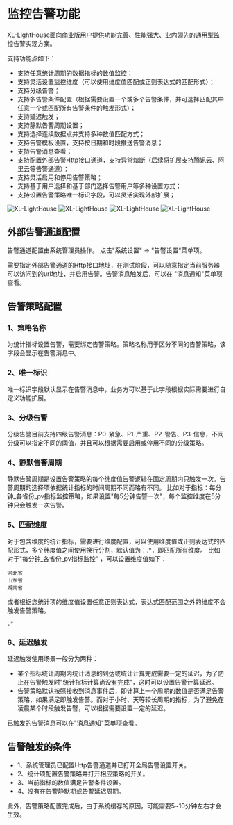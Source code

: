 # 监控告警功能

XL-LightHouse面向商业版用户提供功能完善、性能强大、业内领先的通用型监控告警实现方案。

支持功能点如下：

+ 支持任意统计周期的数据指标的数值监控；
+ 支持灵活设置监控维度（可以使用维度值匹配或正则表达式的匹配形式）；
+ 支持分级告警；
+ 支持多告警条件配置（根据需要设置一个或多个告警条件，并可选择匹配其中任意一个或匹配所有告警条件的触发形式）；
+ 支持延迟触发；
+ 支持静默告警周期设置；  
+ 支持选择连续数据点并支持多种数值匹配方式；
+ 支持告警模板设置，支持按日期和时段推送告警消息；
+ 支持告警消息查看；
+ 支持配置外部告警Http接口通道，支持异常熔断（后续将扩展支持腾讯云、阿里云等告警通道）；
+ 支持灵活启用和停用告警策略；
+ 支持基于用户选择和基于部门选择告警用户等多种设置方式；
+ 支持设置告警策略唯一标识字段，可以灵活实现外部扩展；


![XL-LightHouse](https://lighthousedp-1300542249.cos.ap-nanjing.myqcloud.com/screenshot_v2/53.jpeg)
![XL-LightHouse](https://lighthousedp-1300542249.cos.ap-nanjing.myqcloud.com/screenshot_v2/54.jpeg)
![XL-LightHouse](https://lighthousedp-1300542249.cos.ap-nanjing.myqcloud.com/screenshot_v2/52.jpeg)
![XL-LightHouse](https://lighthousedp-1300542249.cos.ap-nanjing.myqcloud.com/screenshot_v2/51.jpeg)

## 外部告警通道配置

告警通道配置由系统管理员操作。 点击"系统设置" -> "告警设置"菜单项。

需要指定外部告警通道的Http接口地址，在测试阶段，可以随意指定当前服务器可以访问到的url地址，并启用告警。告警消息触发后，可以在 "消息通知"菜单项查看。

## 告警策略配置

### 1、策略名称

为统计指标设置告警，需要绑定告警策略。策略名称用于区分不同的告警策略，该字段会显示在告警消息中。

### 2、唯一标识

唯一标识字段默认显示在告警消息中，业务方可以基于此字段根据实际需要进行自定义功能扩展。

### 3、分级告警
分级告警目前支持四级告警消息：P0-紧急、P1-严重、P2-警告、P3-信息，不同分级可以指定不同的阈值，并且可以根据需要启用或停用不同的分级策略。

### 4、静默告警周期
静默告警周期是设置告警策略的每个纬度值告警逻辑在固定周期内只触发一次。告警周期的选择项依据统计指标的时间周期不同而略有不同。
比如对于指标：每分钟_各省份_pv指标监控策略，如果设置"每5分钟告警一次"，每个监控维度在5分钟只会触发一次告警。

### 5、匹配维度
对于包含维度的统计指标，需要进行维度配置，可以使用维度值或正则表达式的匹配形式，多个纬度值之间使用换行分割，默认值为：.*，即匹配所有维度。
比如对于"每分钟_各省份_pv指标监控" ，可以设置维度值如下：

```
河北省
山东省
湖南省
```
或者根据您统计项的维度值设置任意正则表达式，表达式匹配范围之外的维度不会触发告警策略。
```
.*
```

### 6、延迟触发

延迟触发使用场景一般分为两种：

+ 某个指标统计周期内统计消息的到达或统计计算完成需要一定的延迟，为了防止在告警触发时"统计指标计算尚没有完成"，这时可以设置告警计算延迟。
+ 告警策略默认按照接收到消息事件后，即计算上一个周期的数值是否满足告警策略，如果满足即触发告警。而对于小时、天等较长周期的指标，为了避免在凌晨某个时段触发告警，可以根据需要设置一定的延迟。

已触发的告警消息可以在"消息通知"菜单项查看。


## 告警触发的条件

+ 1、系统管理员已配置Http告警通道并已打开全局告警设置开关。
+ 2、统计项配置告警策略并打开相应策略的开关。
+ 3、当前指标的数值满足告警条件设置。
+ 4、没有在告警静默期或告警延迟周期。


此外，告警策略配置完成后，由于系统缓存的原因，可能需要5~10分钟左右才会生效。





